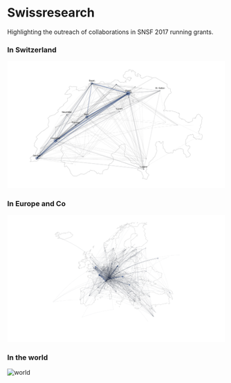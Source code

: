 # Swissresearch

Highlighting the outreach of collaborations in SNSF 2017 running grants.

### In Switzerland

![switzerland](core_ch.svg)

### In Europe and Co

![europe](core_eu.svg)


### In the world

![world](core.svg)
